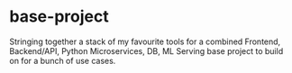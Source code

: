 # base-project
Stringing together a stack of my favourite tools for a combined Frontend, Backend/API, Python Microservices, DB, ML Serving base project to build on for a bunch of use cases.
